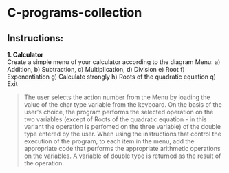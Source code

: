 # C-programs-collection

## Instructions:

**1. Calculator**<br>
Create a simple menu of your calculator according to the diagram Menu:
a) Addition, b) Subtraction, c) Multiplication, d) Division  e) Root f) Exponentiation g) Calculate strongly h) Roots of the quadratic equation q) Exit <br>
>The user selects the action number from the Menu by loading the value of the char type variable from the keyboard. On the basis of the user's choice, the program performs the selected operation on the two variables (except of Roots of the quadratic equation - in this variant the operation is perfomed on the three variable) of the double type entered by the user. When using the instructions that control the execution of the program, to each item in the menu, add the appropriate code that performs the appropriate arithmetic operations on the variables. A variable of double type is returned as the result of the operation.
